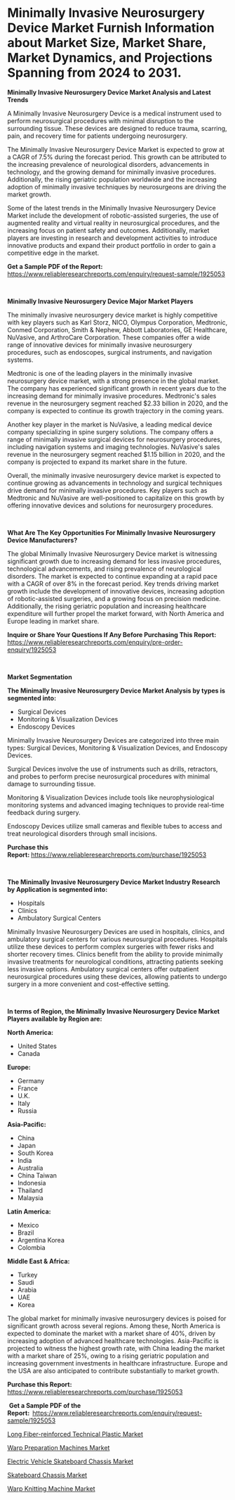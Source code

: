 <p><h1>Minimally Invasive Neurosurgery Device Market Furnish Information about Market Size, Market Share, Market Dynamics, and Projections Spanning from 2024 to 2031.</h1></p><p><strong>Minimally Invasive Neurosurgery Device Market Analysis and Latest Trends</strong></p>
<p><p>A Minimally Invasive Neurosurgery Device is a medical instrument used to perform neurosurgical procedures with minimal disruption to the surrounding tissue. These devices are designed to reduce trauma, scarring, pain, and recovery time for patients undergoing neurosurgery.</p><p>The Minimally Invasive Neurosurgery Device Market is expected to grow at a CAGR of 7.5% during the forecast period. This growth can be attributed to the increasing prevalence of neurological disorders, advancements in technology, and the growing demand for minimally invasive procedures. Additionally, the rising geriatric population worldwide and the increasing adoption of minimally invasive techniques by neurosurgeons are driving the market growth.</p><p>Some of the latest trends in the Minimally Invasive Neurosurgery Device Market include the development of robotic-assisted surgeries, the use of augmented reality and virtual reality in neurosurgical procedures, and the increasing focus on patient safety and outcomes. Additionally, market players are investing in research and development activities to introduce innovative products and expand their product portfolio in order to gain a competitive edge in the market.</p></p>
<p><strong>Get a Sample PDF of the Report:&nbsp;</strong> <a href="https://www.reliableresearchreports.com/enquiry/request-sample/1925053">https://www.reliableresearchreports.com/enquiry/request-sample/1925053</a></p>
<p>&nbsp;</p>
<p><strong>Minimally Invasive Neurosurgery Device Major Market Players</strong></p>
<p><p>The minimally invasive neurosurgery device market is highly competitive with key players such as Karl Storz, NICO, Olympus Corporation, Medtronic, Conmed Corporation, Smith & Nephew, Abbott Laboratories, GE Healthcare, NuVasive, and ArthroCare Corporation. These companies offer a wide range of innovative devices for minimally invasive neurosurgery procedures, such as endoscopes, surgical instruments, and navigation systems.</p><p>Medtronic is one of the leading players in the minimally invasive neurosurgery device market, with a strong presence in the global market. The company has experienced significant growth in recent years due to the increasing demand for minimally invasive procedures. Medtronic's sales revenue in the neurosurgery segment reached $2.33 billion in 2020, and the company is expected to continue its growth trajectory in the coming years.</p><p>Another key player in the market is NuVasive, a leading medical device company specializing in spine surgery solutions. The company offers a range of minimally invasive surgical devices for neurosurgery procedures, including navigation systems and imaging technologies. NuVasive's sales revenue in the neurosurgery segment reached $1.15 billion in 2020, and the company is projected to expand its market share in the future.</p><p>Overall, the minimally invasive neurosurgery device market is expected to continue growing as advancements in technology and surgical techniques drive demand for minimally invasive procedures. Key players such as Medtronic and NuVasive are well-positioned to capitalize on this growth by offering innovative devices and solutions for neurosurgery procedures.</p></p>
<p>&nbsp;</p>
<p><strong>What Are The Key Opportunities For Minimally Invasive Neurosurgery Device Manufacturers?</strong></p>
<p><p>The global Minimally Invasive Neurosurgery Device market is witnessing significant growth due to increasing demand for less invasive procedures, technological advancements, and rising prevalence of neurological disorders. The market is expected to continue expanding at a rapid pace with a CAGR of over 8% in the forecast period. Key trends driving market growth include the development of innovative devices, increasing adoption of robotic-assisted surgeries, and a growing focus on precision medicine. Additionally, the rising geriatric population and increasing healthcare expenditure will further propel the market forward, with North America and Europe leading in market share.</p></p>
<p><strong>Inquire or Share Your Questions If Any Before Purchasing This Report:</strong> <a href="https://www.reliableresearchreports.com/enquiry/pre-order-enquiry/1925053">https://www.reliableresearchreports.com/enquiry/pre-order-enquiry/1925053</a></p>
<p>&nbsp;</p>
<p><strong>Market Segmentation</strong></p>
<p><strong>The Minimally Invasive Neurosurgery Device Market Analysis by types is segmented into:</strong></p>
<p><ul><li>Surgical Devices</li><li>Monitoring & Visualization Devices</li><li>Endoscopy Devices</li></ul></p>
<p><p>Minimally Invasive Neurosurgery Devices are categorized into three main types: Surgical Devices, Monitoring & Visualization Devices, and Endoscopy Devices. </p><p>Surgical Devices involve the use of instruments such as drills, retractors, and probes to perform precise neurosurgical procedures with minimal damage to surrounding tissue. </p><p>Monitoring & Visualization Devices include tools like neurophysiological monitoring systems and advanced imaging techniques to provide real-time feedback during surgery. </p><p>Endoscopy Devices utilize small cameras and flexible tubes to access and treat neurological disorders through small incisions.</p></p>
<p><strong>Purchase this Report:&nbsp;</strong><a href="https://www.reliableresearchreports.com/purchase/1925053">https://www.reliableresearchreports.com/purchase/1925053</a></p>
<p>&nbsp;</p>
<p><strong>The Minimally Invasive Neurosurgery Device Market Industry Research by Application is segmented into:</strong></p>
<p><ul><li>Hospitals</li><li>Clinics</li><li>Ambulatory Surgical Centers</li></ul></p>
<p><p>Minimally Invasive Neurosurgery Devices are used in hospitals, clinics, and ambulatory surgical centers for various neurosurgical procedures. Hospitals utilize these devices to perform complex surgeries with fewer risks and shorter recovery times. Clinics benefit from the ability to provide minimally invasive treatments for neurological conditions, attracting patients seeking less invasive options. Ambulatory surgical centers offer outpatient neurosurgical procedures using these devices, allowing patients to undergo surgery in a more convenient and cost-effective setting.</p></p>
<p>&nbsp;</p>
<p><strong>In terms of Region, the Minimally Invasive Neurosurgery Device Market Players available by Region are:</strong></p>
<p>
    <p> <strong> North America: </strong>
        <ul>
            <li>United States</li>
            <li>Canada</li>
        </ul>
        </p> 
    <p> <strong> Europe: </strong>
        <ul>
            <li>Germany</li>
            <li>France</li>
            <li>U.K.</li>
            <li>Italy</li>
            <li>Russia</li>
        </ul>
        </p> 
    <p> <strong> Asia-Pacific: </strong>
        <ul>
            <li>China</li>
            <li>Japan</li>
            <li>South Korea</li>
            <li>India</li>
            <li>Australia</li>
            <li>China Taiwan</li>
            <li>Indonesia</li>
            <li>Thailand</li>
            <li>Malaysia</li>
        </ul>
        </p> 
    <p> <strong> Latin America: </strong>
        <ul>
            <li>Mexico</li>
            <li>Brazil</li>
            <li>Argentina Korea</li>
            <li>Colombia</li>
        </ul>
        </p> 
    <p> <strong> Middle East & Africa: </strong>
        <ul>
            <li>Turkey</li>
            <li>Saudi</li>
            <li>Arabia</li>
            <li>UAE</li>
            <li>Korea</li>
        </ul>
    </p>
    </p>
<p><p>The global market for minimally invasive neurosurgery devices is poised for significant growth across several regions. Among these, North America is expected to dominate the market with a market share of 40%, driven by increasing adoption of advanced healthcare technologies. Asia-Pacific is projected to witness the highest growth rate, with China leading the market with a market share of 25%, owing to a rising geriatric population and increasing government investments in healthcare infrastructure. Europe and the USA are also anticipated to contribute substantially to market growth.</p></p>
<p><strong>Purchase this Report: </strong><a href="https://www.reliableresearchreports.com/purchase/1925053">https://www.reliableresearchreports.com/purchase/1925053</a></p>
<p>&nbsp;<strong>Get a Sample PDF of the Report:&nbsp;&nbsp;</strong><a href="https://www.reliableresearchreports.com/enquiry/request-sample/1925053">https://www.reliableresearchreports.com/enquiry/request-sample/1925053</a></p>
<p><strong></strong></p>
<p><p><a href="https://five-trouble-98a.notion.site/Global-Long-Fiber-reinforced-Technical-Plastic-Market-Size-and-Market-Trends-Insights-and-Projectio-20d47703befc42948f9f102aa2b89b38">Long Fiber-reinforced Technical Plastic Market</a></p><p><a href="https://github.com/wusalecollins540tpqoz/Market-Research-Report-List-1/blob/main/warp-preparation-machines-market.md">Warp Preparation Machines Market</a></p><p><a href="https://view.publitas.com/reportprime-1/electric-vehicle-skateboard-chassis-market-provides-a-comprehensive-analysis-including-a-macro-overview-of-the-market-as-well-as-micro-details-such-as-market-size-and-competitive-landscape/">Electric Vehicle Skateboard Chassis Market</a></p><p><a href="https://view.publitas.com/reportprime-1/skateboard-chassis-market-size-focuses-on-market-dynamics-in-depth-analysis-and-future-projections-of-its-market-forecasted-for-period-from-2024-to-2031/">Skateboard Chassis Market</a></p><p><a href="https://github.com/kathiaseamanalvaradovlprc2h/Market-Research-Report-List-1/blob/main/warp-knitting-machine-market.md">Warp Knitting Machine Market</a></p></p>